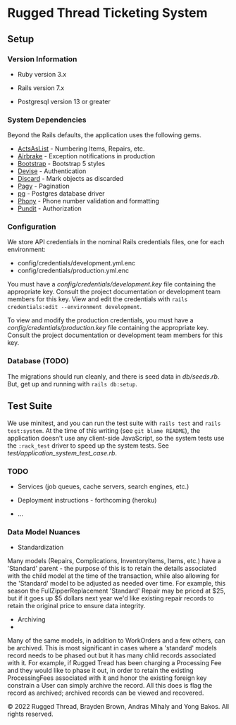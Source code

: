 # Rugged Thread Ticketing System

## Setup

### Version Information

* Ruby version 3.x

* Rails version 7.x

* Postgresql version 13 or greater

### System Dependencies

Beyond the Rails defaults, the application uses the following gems.

* [ActsAsList](https://rubygems.org/gems/acts_as_list) - Numbering Items, Repairs, etc.
* [Airbrake](https://rubygems.org/gems/airbrake) - Exception notifications in production
* [Bootstrap](https://rubygems.org/gems/bootstrap) - Bootstrap 5 styles
* [Devise](https://rubygems.org/gems/devise) - Authentication
* [Discard](https://rubygems.org/gems/discard/versions/0.1.0) - Mark objects as discarded
* [Pagy](https://rubygems.org/gems/pagy/versions/0.6.0) - Pagination
* [pg](https://rubygems.org/gems/pg) - Postgres database driver
* [Phony](https://rubygems.org/gems/phony_rails) - Phone number validation and formatting
* [Pundit](https://rubygems.org/gems/pundit) - Authorization

### Configuration

We store API credentials in the nominal Rails credentials files, one for each
environment:

* config/credentials/development.yml.enc
* config/credentials/production.yml.enc

You must have a _config/credentials/development.key_ file containing the appropriate
key. Consult the project documentation or development team members for this key.
View and edit the credentials with
`rails credentials:edit --environment development`.

To view and modify the production credentials, you must have a
_config/credentials/production.key_ file containing the appropriate key. Consult
the project documentation or development team members for this key.

### Database (TODO)

The migrations should run cleanly, and there is seed data in _db/seeds.rb_.
But, get up and running with `rails db:setup`.

## Test Suite

We use minitest, and you can run the test suite with `rails test` and
`rails test:system`. At the time of this writing (see `git blame README`), the
application doesn't use any client-side JavaScript, so the system tests use the
`:rack_test` driver to speed up the system tests.
See _test/application_system_test_case.rb_.

### TODO

* Services (job queues, cache servers, search engines, etc.)

* Deployment instructions - forthcoming (heroku)

* ...

### Data Model Nuances

* Standardization

Many models (Repairs, Complications, InventoryItems, Items, etc.) have a 'Standard' 
parent - the purpose of this is to retain the details associated with the child model 
at the time of the transaction, while also allowing for the 'Standard' model to be 
adjusted as needed over time. For example, this season the FullZipperReplacement 
'Standard' Repair may be priced at $25, but if it goes up $5 dollars next year we'd 
like existing repair records to retain the original price to ensure data integrity.

* Archiving
* 
Many of the same models, in addition to WorkOrders and a few others, can be archived. 
This is most significant in cases where a 'standard' models record needs to be phased 
out but it has many chlid records associated with it. For example, if Rugged Tread has 
been charging a Processing Fee and they would like to phase it out, in order to retain 
the existing ProcessingFees associated with it and honor the existing foreign key 
constrain a User can simply archive the record. All this does is flag the record as 
archived; archived records can be viewed and recovered. 


&copy; 2022 Rugged Thread, Brayden Brown, Andras Mihaly and Yong Bakos. All rights reserved.
